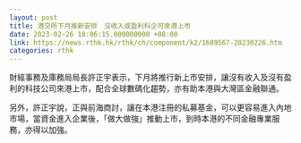 ```yaml
---
layout: post
title: 港交所下月推新安排　沒收入或盈利科企可來港上市
date: 2023-02-26 18:06:15.000000000 +08:00
link: https://news.rthk.hk/rthk/ch/component/k2/1689567-20230226.htm
categories: rthk
---
```


財經事務及庫務局局長許正宇表示，下月將推行新上市安排，讓沒有收入及沒有盈利的科技公司來港上市，配合全球數碼化趨勢，亦有助本港與大灣區金融聯通。

另外，許正宇說，正與前海商討，讓在本港注冊的私募基金，可以更容易進入內地市場，當資金進入企業後，「做大做強」推動上市，到時本港的不同金融專業服務，亦得以加強。
